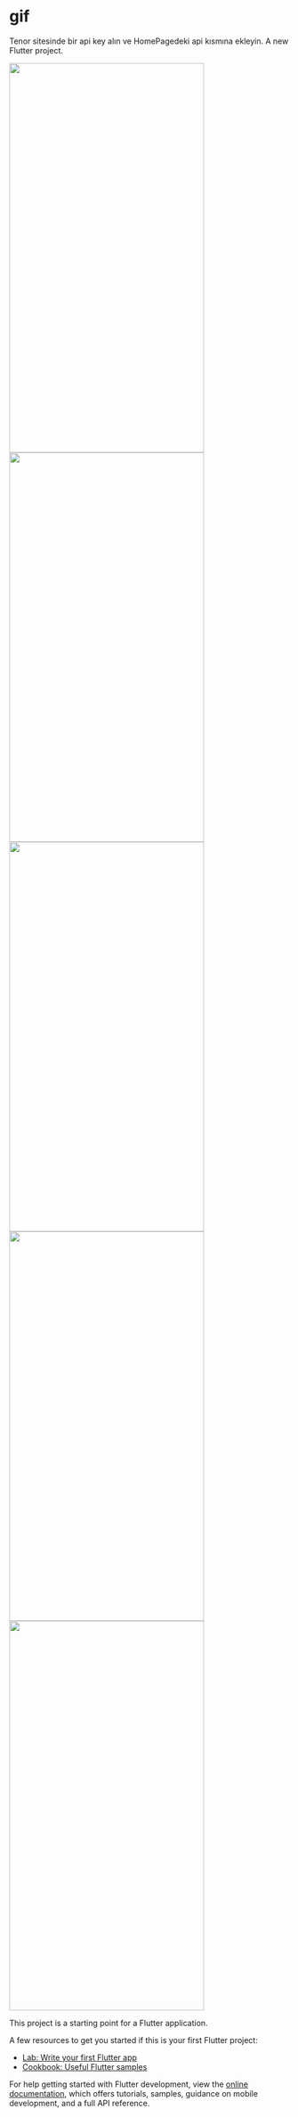 # gif
Tenor sitesinde bir api key alın ve HomePagedeki api kısmına ekleyin.
A new Flutter project.



<img src="https://github.com/Ahmetakaslan/Gif_app/assets/95686166/9b89cadd-27bc-44f0-9987-90432e9417d2" width="350" height="700">

<img src="https://github.com/Ahmetakaslan/Gif_app/assets/95686166/8e386a28-e0b7-4297-b35f-a0e4f0bfed2e" width="350" height="700">

<img src="https://github.com/Ahmetakaslan/Gif_app/assets/95686166/bbb157fa-088d-4f71-ab39-22f93f7ab675" width="350" height="700">

<img src="https://github.com/Ahmetakaslan/Gif_app/assets/95686166/089e9c72-f54f-4b21-b2d1-d0fdd0789966" width="350" height="700">

<img src="https://github.com/Ahmetakaslan/Gif_app/assets/95686166/9c9b6acf-1894-4278-872e-249b3dee48c0" width="350" height="700">

This project is a starting point for a Flutter application.

A few resources to get you started if this is your first Flutter project:

- [Lab: Write your first Flutter app](https://docs.flutter.dev/get-started/codelab)
- [Cookbook: Useful Flutter samples](https://docs.flutter.dev/cookbook)

For help getting started with Flutter development, view the
[online documentation](https://docs.flutter.dev/), which offers tutorials,
samples, guidance on mobile development, and a full API reference.
